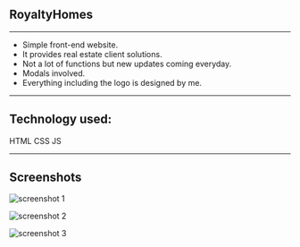 ## RoyaltyHomes
___

* Simple front-end website.
* It provides real estate client solutions.
* Not a lot of functions but new updates coming everyday.
* Modals involved.
* Everything including the logo is designed by me.
___

## Technology used:
HTML
CSS
JS

___
## Screenshots

![screenshot 1](https://github.com/MITE4ETO/RoyaltyHomes/assets/126346506/3d22944d-0cf0-47fb-9350-a856c857428d)

![screenshot 2](https://github.com/MITE4ETO/RoyaltyHomes/assets/126346506/a0d948b5-05f8-4188-a663-af40d1d8c88a)

![screenshot 3](https://github.com/MITE4ETO/RoyaltyHomes/assets/126346506/b2c945bb-64ab-4392-827b-6321e9b54552)




